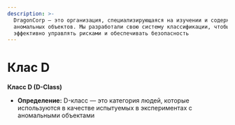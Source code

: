 ```yaml
---
description: >-
  DragonCorp — это организация, специализирующаяся на изучении и содержании
  аномальных объектов. Мы разработали свою систему классификации, чтобы
  эффективно управлять рисками и обеспечивать безопасность
---
```


# Клас D

**Класс D (D-Class)**

* **Определение:** D-класс — это категория людей, которые используются в качестве испытуемых в экспериментах с аномальными объектами
